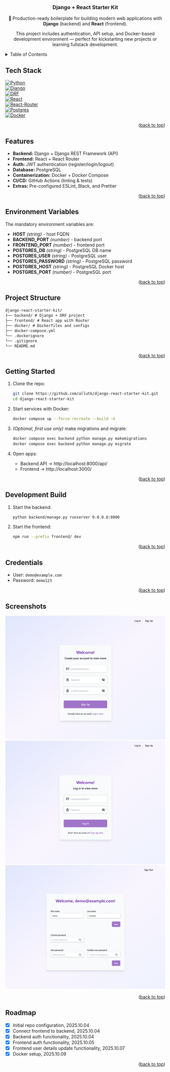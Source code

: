 <a id="readme-top"></a>

<br />
<div align="center">
    <h3 align="center">Django + React Starter Kit</h3>
    <p align="center">
        🚀 Production-ready boilerplate for building modern web applications with <b>Django</b> (backend) and <b>React</b> (frontend).
    </p>
    <p align="center">
        This project includes authentication, API setup, and Docker-based development environment — perfect for kickstarting new projects or learning fullstack development.
    </p>
</div>


<details>
    <summary>Table of Contents</summary>
        <ol>
            <li><a href="#tech-stack">Tech Stack</a></li>
            <li><a href="#features">Features</a></li>
            <li><a href="#project-structure">Environment Variables</a></li>
            <li><a href="#project-structure">Project Structure</a></li>
            <li><a href="#getting-started">Getting Started</a></li>
            <li><a href="#development-build">Development Build</a></li>
            <li><a href="#credentials">Credentials</a></li>
            <li><a href="#screenshots">Screenshots</a></li>
            <li><a href="#roadmap">Roadmap</a></li>
        </ol>
</details>


## Tech Stack

[![Python][Python.org]][Python-url]<br />
[![Django][Django]][Django-url]<br />
[![DRF][DRF]][DRF-url]<br />
[![React][React]][React-url]<br />
[![React-Router][React-Router]][React-Router-url]<br />
[![Postgres][Postgres]][Postgres-url]<br />
[![Docker][Docker]][Docker-url]

<p align="right">(<a href="#readme-top">back to top</a>)</p>


## Features
- **Backend:** Django + Django REST Framework (API)
- **Frontend:** React + React Router
- **Auth:** JWT authentication (register/login/logout)
- **Database:** PostgreSQL
- **Containerization:** Docker + Docker Compose
- **CI/CD:** GitHub Actions (linting & tests)
- **Extras:** Pre-configured ESLint, Black, and Prettier

<p align="right">(<a href="#readme-top">back to top</a>)</p>


## Environment Variables

The mandatory environment variables are:
- **HOST** _(string)_ - host FQDN
- **BACKEND_PORT** _(number)_ - backend port
- **FRONTEND_PORT** _(number)_ - frontend port
- **POSTGRES_DB** _(string)_ - PostgreSQL DB name
- **POSTGRES_USER** _(string)_ - PostgreSQL user
- **POSTGRES_PASSWORD** _(string)_ - PostgreSQL password
- **POSTGRES_HOST** _(string)_ - PostgreSQL Docker host
- **POSTGRES_PORT** _(number)_ - PostgreSQL port

<p align="right">(<a href="#readme-top">back to top</a>)</p>


## Project Structure
```
django-react-starter-kit/
├── backend/ # Django + DRF project
├── frontend/ # React app with Router
├── docker/ # Dockerfiles and configs
├── docker-compose.yml
└── .dockerignore
└── .gitignore
└── README.md
```

<p align="right">(<a href="#readme-top">back to top</a>)</p>


## Getting Started

1. Clone the repo:
    ```bash
    git clone https://github.com/allutk/django-react-starter-kit.git
    cd django-react-starter-kit
    ```

2. Start services with Docker:
    ```bash
    docker compose up --force-recreate --build -d
    ```

3. _*(Optional, first use only)*_ make migrations and migrate:
    ```bash
    docker compose exec backend python manage.py makemigrations
    docker compose exec backend python manage.py migrate
    ```

3. Open apps:
    - Backend API → http://localhost:8000/api/
    - Frontend → http://localhost:3000/

<p align="right">(<a href="#readme-top">back to top</a>)</p>


## Development Build

1. Start the backend:
    ```bash
    python backend/manage.py runserver 0.0.0.0:8000
    ```

2. Start the frontend:
    ```bash
    npm run --prefix frontend/ dev
    ```

<p align="right">(<a href="#readme-top">back to top</a>)</p>


## Credentials

- User: `demo@example.com`
- Password: `demo123`

<p align="right">(<a href="#readme-top">back to top</a>)</p>


## Screenshots

![Register page](https://github.com/allutk/django-react-starter-kit/raw/main/frontend/assets/Register.png "Register page")
![Login page](https://github.com/allutk/django-react-starter-kit/raw/main/frontend/assets/Login.png "Login page")
![Profile page](https://github.com/allutk/django-react-starter-kit/raw/main/frontend/assets/Profile.png "Profile page")

<p align="right">(<a href="#readme-top">back to top</a>)</p>


## Roadmap

- [x] Initial repo configuration, 2025.10.04
- [x] Connect frontend to backend, 2025.10.04
- [x] Backend auth functionality, 2025.10.04
- [x] Frontend auth functionality, 2025.10.05
- [x] Frontend user details update functionality, 2025.10.07
- [x] Docker setup, 2025.10.09

<p align="right">(<a href="#readme-top">back to top</a>)</p>


[Python.org]: https://img.shields.io/badge/python-3670A0?style=for-the-badge&logo=python&logoColor=ffdd54
[Python-url]: https://www.python.org
[Django]: https://img.shields.io/badge/Django-092E20?style=for-the-badge&logo=django&logoColor=green
[Django-url]: https://www.djangoproject.com
[DRF]: https://img.shields.io/badge/django%20rest%20framework-092E20?style=for-the-badge&logo=django&logoColor=green
[DRF-url]: https://www.django-rest-framework.org
[React]: https://img.shields.io/badge/react-black?style=for-the-badge&logo=react
[React-url]: https://react.dev
[React-Router]: https://img.shields.io/badge/react%20router-black?style=for-the-badge&logo=react
[React-Router-url]: https://reactrouter.com
[Postgres]: https://img.shields.io/badge/postgresql-316192?style=for-the-badge&logo=postgresql&logoColor=white
[Postgres-url]: https://www.postgresql.org
[Docker]: https://img.shields.io/badge/docker-257bd6?style=for-the-badge&logo=docker&logoColor=white
[Docker-url]: https://www.docker.com
